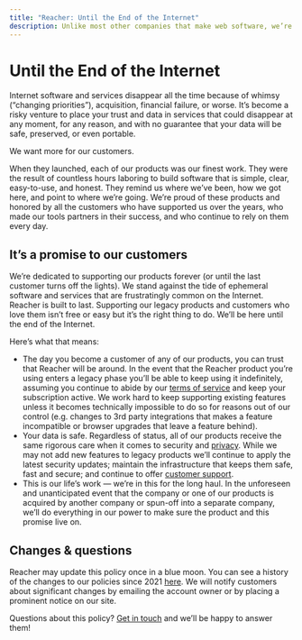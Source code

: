 ```yaml
---
title: "Reacher: Until the End of the Internet"
description: Unlike most other companies that make web software, we’re dedicated to supporting our products forever.
---
```


# Until the End of the Internet

Internet software and services disappear all the time because of whimsy (“changing priorities”), acquisition, financial failure, or worse. It’s become a risky venture to place your trust and data in services that could disappear at any moment, for any reason, and with no guarantee that your data will be safe, preserved, or even portable.

We want more for our customers.

When they launched, each of our products was our finest work. They were the result of countless hours laboring to build software that is simple, clear, easy-to-use, and honest. They remind us where we’ve been, how we got here, and point to where we’re going. We’re proud of these products and honored by all the customers who have supported us over the years, who made our tools partners in their success, and who continue to rely on them every day.

## It’s a promise to our customers

We’re dedicated to supporting our products forever (or until the last customer turns off the lights). We stand against the tide of ephemeral software and services that are frustratingly common on the Internet. Reacher is built to last. Supporting our legacy products and customers who love them isn’t free or easy but it’s the right thing to do. We’ll be here until the end of the Internet.

Here’s what that means:

- The day you become a customer of any of our products, you can trust that Reacher will be around. In the event that the Reacher product you’re using enters a legacy phase you’ll be able to keep using it indefinitely, assuming you continue to abide by our [terms of service](../terms/index.md) and keep your subscription active. We work hard to keep supporting existing features unless it becomes technically impossible to do so for reasons out of our control (e.g. changes to 3rd party integrations that makes a feature incompatible or browser upgrades that leave a feature behind).
- Your data is safe. Regardless of status, all of our products receive the same rigorous care when it comes to security and [privacy](../privacy/index.md). While we may not add new features to legacy products we’ll continue to apply the latest security updates; maintain the infrastructure that keeps them safe, fast and secure; and continue to offer [customer support](mailto:amaury@reacher.email).
- This is our life’s work — we’re in this for the long haul. In the unforeseen and unanticipated event that the company or one of our products is acquired by another company or spun-off into a separate company, we’ll do everything in our power to make sure the product and this promise live on.

## Changes & questions

Reacher may update this policy once in a blue moon. You can see a history of the changes to our policies since 2021 [here](https://github.com/reacherhq/policies/commits/master). We will notify customers about significant changes by emailing the account owner or by placing a prominent notice on our site.

Questions about this policy? [Get in touch](mailto:amaury@reacher.email) and we’ll be happy to answer them!
